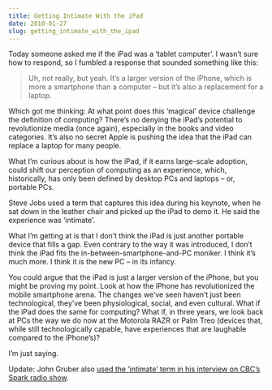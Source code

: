 ```yaml
---
title: Getting Intimate With the iPad
date: 2010-01-27
slug: getting_intimate_with_the_ipad
---
```

<p>Today someone asked me if the iPad was a &#8216;tablet computer&#8217;. I wasn&#8217;t sure how to respond, so I fumbled a response that sounded something like this:</p>

<blockquote>
  <p>Uh, not really, but yeah. It&#8217;s a larger version of the iPhone, which is more a smartphone than a computer &#8211; but it&#8217;s also a replacement for a laptop.</p>
</blockquote>

<p>Which got me thinking: At what point does this &#8216;magical&#8217; device challenge the definition of computing? There&#8217;s no denying the iPad&#8217;s potential to revolutionize media (once again), especially in the books and video categories. It&#8217;s also no secret Apple is pushing the idea that the iPad can replace a laptop for many people.</p>

<p>What I&#8217;m curious about is how the iPad, if it earns large-scale adoption, could shift our perception of computing as an experience, which, historically, has only been defined by desktop PCs and laptops &#8211; or, portable PCs.</p>

<p>Steve Jobs used a term that captures this idea during his keynote, when he sat down in the leather chair and picked up the iPad to demo it. He said the experience was &#8216;intimate&#8217;.</p>

<p>What I&#8217;m getting at is that I don&#8217;t think the iPad is just another portable device that fills a gap. Even contrary to the way it was introduced, I don&#8217;t think the iPad fits the in-between-smartphone-and-PC moniker. I think it&#8217;s much more. I think it <em>is</em> the new PC &#8211; in its infancy.</p>

<p>You could argue that the iPad is just a larger version of the iPhone, but you might be proving my point. Look at how the iPhone has revolutionized the mobile smartphone arena. The changes we&#8217;ve seen haven&#8217;t just been technological, they&#8217;ve been physiological, social, and even cultural. What if the iPad does the same for computing? What if, in three years, we look back at PCs the way we do now at the Motorola RAZR or Palm Treo (devices that, while still technologically capable, have experiences that are laughable compared to the iPhone&#8217;s)?</p>

<p>I&#8217;m just saying.</p>

<p>Update: John Gruber also <a href="http://daringfireball.net/linked/2010/01/27/cbc-interview">used the &#8216;intimate&#8217; term in his interview on CBC&#8217;s Spark radio show</a>.</p>